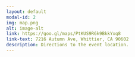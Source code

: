 ```yaml
---
layout: default
modal-id: 2
img: map.png
alt: image-alt
link: https://goo.gl/maps/PtKUS9R6k9BkkYxq8
link-text: 7216 Autumn Ave, Whittier, CA 90602
description: Directions to the event location.
---
```


